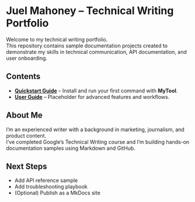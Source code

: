 # Juel Mahoney – Technical Writing Portfolio

Welcome to my technical writing portfolio.  
This repository contains sample documentation projects created to demonstrate my skills in technical communication, API documentation, and user onboarding.

## Contents
- **[Quickstart Guide](quickstart.md)** – Install and run your first command with **MyTool**.
- **[User Guide](user-guide.md)** – Placeholder for advanced features and workflows.

## About Me
I’m an experienced writer with a background in marketing, journalism, and product content.  
I’ve completed Google’s Technical Writing course and I’m building hands-on documentation samples using Markdown and GitHub.

## Next Steps
- Add API reference sample
- Add troubleshooting playbook
- (Optional) Publish as a MkDocs site
